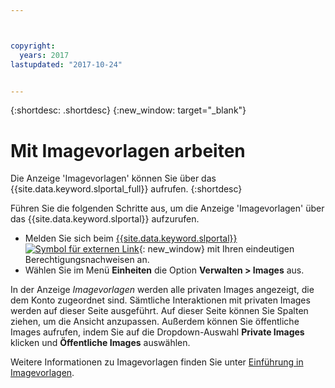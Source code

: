 ```yaml
---



copyright:
  years: 2017
lastupdated: "2017-10-24"


---
```


{:shortdesc: .shortdesc}
{:new_window: target="_blank"}

# Mit Imagevorlagen arbeiten
Die Anzeige 'Imagevorlagen' können Sie über das {{site.data.keyword.slportal_full}} aufrufen.
{:shortdesc}

Führen Sie die folgenden Schritte aus, um die Anzeige 'Imagevorlagen' über das {{site.data.keyword.slportal}} aufzurufen.

* Melden Sie sich beim [{{site.data.keyword.slportal}} ![Symbol für externen Link](../icons/launch-glyph.svg "Symbol für externen Link")](https://control.softlayer.com/){: new_window} mit Ihren eindeutigen Berechtigungsnachweisen an.
* Wählen Sie im Menü **Einheiten** die Option **Verwalten > Images** aus.

In der Anzeige *Imagevorlagen* werden alle privaten Images angezeigt, die dem Konto zugeordnet sind. Sämtliche Interaktionen mit privaten Images werden auf dieser Seite ausgeführt. Auf dieser Seite können Sie Spalten ziehen, um die Ansicht anzupassen. Außerdem können Sie öffentliche Images aufrufen, indem Sie auf die Dropdown-Auswahl **Private Images** klicken und **Öffentliche Images** auswählen. 

Weitere Informationen zu Imagevorlagen finden Sie unter [Einführung in Imagevorlagen](/docs/infrastructure/image-templates/image_index.html).








